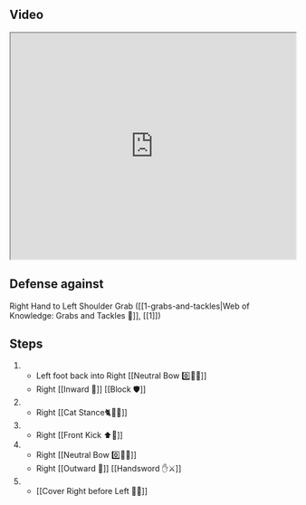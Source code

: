 ## Video

<iframe src="https://www.youtube.com/embed/IXZ6kr4VHQw?start=46&end=62" width="100%" height="400"></iframe>

## Defense against

Right Hand to Left Shoulder Grab ([[1-grabs-and-tackles|Web of Knowledge: Grabs and Tackles 🤝]], [[1]])

## Steps

1.  - Left foot back into Right [[Neutral Bow 0️⃣🧍‍♂️]]
    - Right [[Inward 🔽]] [[Block 🛡️]]
2.  - Right [[Cat Stance🐈🧍‍♂️]]
3.  - Right [[Front Kick ⬆️🦵]]
4.  - Right [[Neutral Bow 0️⃣🧍‍♂️]]
    - Right [[Outward 🔼]] [[Handsword ✋⚔️]]
5.  - [[Cover Right before Left 🦶🔄]]
